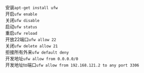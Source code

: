 安装`apt-get install ufw`  
开启`ufw enable `  
关闭`ufw disable`  
启动`ufw status`  
重启`ufw reload`  
开放22端口`ufw allow 22`  
关闭`ufw delete allow 21`  
拒接所有外来`ufw default deny`  
开发地址`ufw allow from 0.0.0.0/0 `  
开发地址to端口`ufw allow from 192.168.121.2 to any port 3306`
